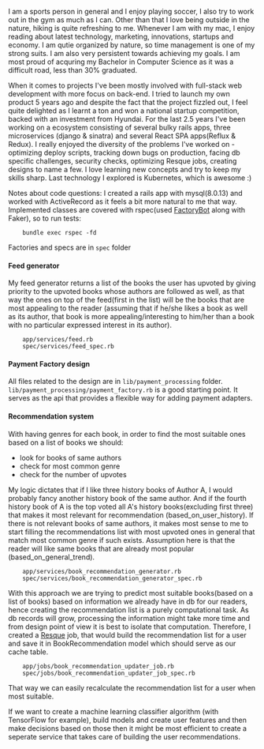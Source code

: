 I am a sports person in general and I enjoy playing soccer, I also try to work out in the gym as much as I can. Other than that I love being outside in the nature, hiking is quite refreshing to me. Whenever I am with my mac, I enjoy reading about latest technology, marketing, innovations, startups and economy. I am qutie organized by nature, so time management is one of my strong suits. I am also very persistent towards achieving my goals. I am most proud of acquring my Bachelor in Computer Science as it was a difficult road, less than 30% graduated.

When it comes to projects I've been mostly involved with full-stack web development with more focus on back-end. I tried to launch my own product 5 years ago and despite the fact that the project fizzled out, I feel quite delighted as I learnt a ton and won a national startup competition, backed with an investment from Hyundai. For the last 2.5 years I've been working on a ecosystem consisting of several bulky rails apps, three microservices (django & sinatra) and several React SPA apps(Reflux & Redux). I really enjoyed the diversity of the problems I've worked on - optimizing deploy scripts, tracking down bugs on production, facing db specific challenges, security checks, optimizing Resque jobs, creating designs to name a few. I love learning new concepts and try to keep my skills sharp. Last technology I explored is Kubernetes, which is awesome :)

Notes about code questions:
I created a rails app with mysql(8.0.13) and worked with ActiveRecord as it feels a bit more natural to me that way. Implemented classes are covered with rspec(used [FactoryBot](https://github.com/thoughtbot/factory_bot) along with Faker), so to run tests:

        bundle exec rspec -fd

Factories and specs are in `spec` folder

#### Feed generator

My feed generator returns a list of the books the user has upvoted by giving priority to the upvoted books whose authors are followed as well, as that way the ones on top of the feed(first in the list) will be the books that are most appealing to the reader (assuming that if he/she likes a book as well as its author, that book is more appealing/interesting to him/her than a book with no particular expressed interest in its author).

        app/services/feed.rb
        spec/services/feed_spec.rb

#### Payment Factory design

All files related to the design are in `lib/payment_processing` folder.
`lib/payment_processing/payment_factory.rb` is a good starting point. It serves as the api that provides a flexible way for adding payment adapters.

#### Recommendation system

With having genres for each book, in order to find the most suitable ones based on a list of books we should:
- look for books of same authors
- check for most common genre
- check for the number of upvotes

My logic dictates that if I like three history books of Author A, I would probably fancy another history book of the same author. And if the fourth history book of A is the top voted all A's history books(excluding first three) that makes it most relevant for recommendation (based_on_user_history). If there is not relevant books of same authors, it makes most sense to me to start filling the recommendations list with most upvoted ones in general that match most common genre if such exists. Assumption here is that the reader will like same books that are already most popular (based_on_general_trend).

        app/services/book_recommendation_generator.rb
        spec/services/book_recommendation_generator_spec.rb

With this approach we are trying to predict most suitable books(based on a list of books) based on information we already have in db for our readers, hence creating the recommendation list is a purely computational task. As db records will grow, processing the information might take more time and from design point of view it is best to isolate that computation. Therefore, I created a [Resque](https://github.com/resque/resque) job, that would build the recommendation list for a user and save it in BookRecommendation model which should serve as our cache table.

        app/jobs/book_recommendation_updater_job.rb
        spec/jobs/book_recommendation_updater_job_spec.rb

That way we can easily recalculate the recommendation list for a user when most suitable.

If we want to create a machine learning classifier algorithm (with TensorFlow for example), build models and create user features and then make decisions based on those then it might be most efficient to create a seperate service that takes care of building the user recommendations.
